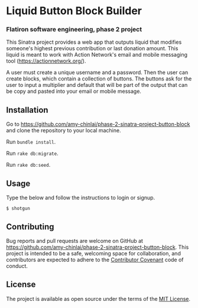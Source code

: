 # Liquid Button Block Builder
### Flatiron software engineering, phase 2 project

This Sinatra project provides a web app that outputs liquid that modifies someone's highest previous contribution or last donation amount. This liquid is meant to work with Action Network's email and mobile messaging tool (https://actionnetwork.org/).

A user must create a unique username and a password. Then the user can create blocks, which contain a collection of buttons. The buttons ask for the user to input a multiplier and default that will be part of the output that can be copy and pasted into your email or mobile message.


## Installation

Go to https://github.com/amy-chinlai/phase-2-sinatra-project-button-block and clone the repository to your local machine.

Run `bundle install`.

Run `rake db:migrate`.

Run `rake db:seed`.




## Usage

Type the below and follow the instructions to login or signup.

    $ shotgun

## Contributing

Bug reports and pull requests are welcome on GitHub at https://github.com/amy-chinlai/phase-2-sinatra-project-button-block. This project is intended to be a safe, welcoming space for collaboration, and contributors are expected to adhere to the [Contributor Covenant](contributor-covenant.org) code of conduct.


## License

The project is available as open source under the terms of the [MIT License](http://opensource.org/licenses/MIT).
